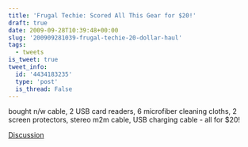 ```yaml
---
title: 'Frugal Techie: Scored All This Gear for $20!'
draft: true
date: 2009-09-28T10:39:48+00:00
slug: '200909281039-frugal-techie-20-dollar-haul'
tags:
  - tweets
is_tweet: true
tweet_info:
  id: '4434183235'
  type: 'post'
  is_thread: False
---
```




bought n/w cable, 2 USB card readers, 6 microfiber cleaning cloths, 2 screen protectors, stereo m2m cable, USB charging cable - all for $20!

[Discussion](https://x.com/sytelus/status/4434183235)
